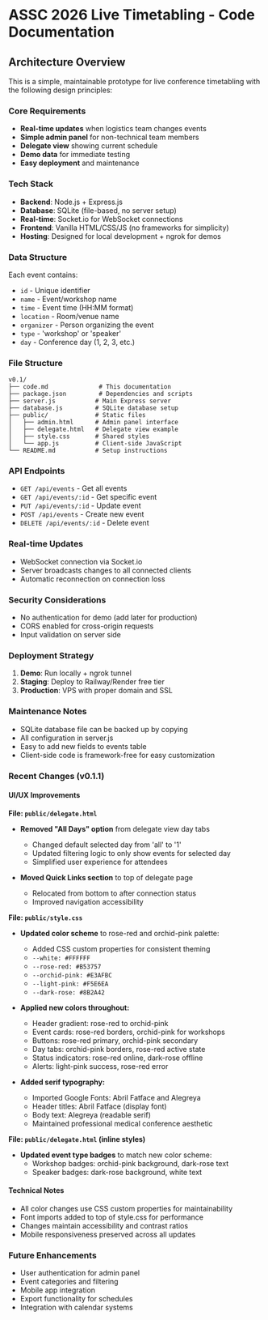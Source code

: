 # ASSC 2026 Live Timetabling - Code Documentation

## Architecture Overview

This is a simple, maintainable prototype for live conference timetabling with the following design principles:

### Core Requirements
- **Real-time updates** when logistics team changes events
- **Simple admin panel** for non-technical team members
- **Delegate view** showing current schedule
- **Demo data** for immediate testing
- **Easy deployment** and maintenance

### Tech Stack
- **Backend**: Node.js + Express.js
- **Database**: SQLite (file-based, no server setup)
- **Real-time**: Socket.io for WebSocket connections
- **Frontend**: Vanilla HTML/CSS/JS (no frameworks for simplicity)
- **Hosting**: Designed for local development + ngrok for demos

### Data Structure
Each event contains:
- `id` - Unique identifier
- `name` - Event/workshop name
- `time` - Event time (HH:MM format)
- `location` - Room/venue name
- `organizer` - Person organizing the event
- `type` - 'workshop' or 'speaker'
- `day` - Conference day (1, 2, 3, etc.)

### File Structure
```
v0.1/
├── code.md              # This documentation
├── package.json         # Dependencies and scripts
├── server.js           # Main Express server
├── database.js         # SQLite database setup
├── public/             # Static files
│   ├── admin.html      # Admin panel interface
│   ├── delegate.html   # Delegate view example
│   ├── style.css       # Shared styles
│   └── app.js          # Client-side JavaScript
└── README.md           # Setup instructions
```

### API Endpoints
- `GET /api/events` - Get all events
- `GET /api/events/:id` - Get specific event
- `PUT /api/events/:id` - Update event
- `POST /api/events` - Create new event
- `DELETE /api/events/:id` - Delete event

### Real-time Updates
- WebSocket connection via Socket.io
- Server broadcasts changes to all connected clients
- Automatic reconnection on connection loss

### Security Considerations
- No authentication for demo (add later for production)
- CORS enabled for cross-origin requests
- Input validation on server side

### Deployment Strategy
1. **Demo**: Run locally + ngrok tunnel
2. **Staging**: Deploy to Railway/Render free tier
3. **Production**: VPS with proper domain and SSL

### Maintenance Notes
- SQLite database file can be backed up by copying
- All configuration in server.js
- Easy to add new fields to events table
- Client-side code is framework-free for easy customization

### Recent Changes (v0.1.1)

#### UI/UX Improvements
**File: `public/delegate.html`**
- **Removed "All Days" option** from delegate view day tabs
  - Changed default selected day from 'all' to '1'
  - Updated filtering logic to only show events for selected day
  - Simplified user experience for attendees

- **Moved Quick Links section** to top of delegate page
  - Relocated from bottom to after connection status
  - Improved navigation accessibility

**File: `public/style.css`**
- **Updated color scheme** to rose-red and orchid-pink palette:
  - Added CSS custom properties for consistent theming
  - `--white: #FFFFFF`
  - `--rose-red: #B53757`
  - `--orchid-pink: #E3AFBC`
  - `--light-pink: #F5E6EA`
  - `--dark-rose: #8B2A42`
  
- **Applied new colors throughout:**
  - Header gradient: rose-red to orchid-pink
  - Event cards: rose-red borders, orchid-pink for workshops
  - Buttons: rose-red primary, orchid-pink secondary
  - Day tabs: orchid-pink borders, rose-red active state
  - Status indicators: rose-red online, dark-rose offline
  - Alerts: light-pink success, rose-red error

- **Added serif typography:**
  - Imported Google Fonts: Abril Fatface and Alegreya
  - Header titles: Abril Fatface (display font)
  - Body text: Alegreya (readable serif)
  - Maintained professional medical conference aesthetic

**File: `public/delegate.html` (inline styles)**
- **Updated event type badges** to match new color scheme:
  - Workshop badges: orchid-pink background, dark-rose text
  - Speaker badges: dark-rose background, white text

#### Technical Notes
- All color changes use CSS custom properties for maintainability
- Font imports added to top of style.css for performance
- Changes maintain accessibility and contrast ratios
- Mobile responsiveness preserved across all updates

### Future Enhancements
- User authentication for admin panel
- Event categories and filtering
- Mobile app integration
- Export functionality for schedules
- Integration with calendar systems
